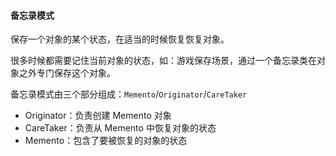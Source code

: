 #### 备忘录模式

保存一个对象的某个状态，在适当的时候恢复恢复对象。

很多时候都需要记住当前对象的状态，如：游戏保存场景，通过一个备忘录类在对象之外专门保存这个对象。

备忘录模式由三个部分组成：`Memento`/`Originator`/`CareTaker`

* Originator：负责创建 Memento 对象
* CareTaker：负责从 Memento 中恢复对象的状态
* Memento：包含了要被恢复的对象的状态